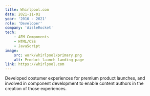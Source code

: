 ```yaml
---
title: Whirlpool.com
date: 2021-11-01
year: '2016 - 2021'
role: 'Developer'
company: 'AisleRocket'
tech:
    - AEM Components
    - HTML/CSS
    - JavaScript
image: 
    src: work/whirlpool/primary.png
    alt: Product launch landing page
link: https://whirlpool.com
---
```


Developed costumer experiences for premium product launches, and involved in component development to enable content authors in the creation of those experiences.
